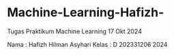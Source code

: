 # Machine-Learning-Hafizh-
Tugas Praktikum Machine Learning 17 Okt 2024

Nama : Hafizh Hilman Asyhari
Kelas : D
202331206
2024 
